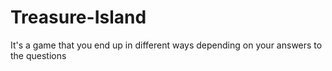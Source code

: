 # Treasure-Island
It's a game that you end up in different ways depending on your answers to the questions

